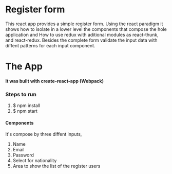 # Register form
This react app provides a simple register form. Using the react paradigm it shows how to isolate in a lower level the components that compose the hole application and How to use redux with aditional modules as react-thunk, and react-redux. 
Besides the complete form validate the input data with diffent patterns for each input component.

# The App

#### It was built with create-react-app (Webpack)

### Steps to run

1. $ npm install
2. $ npm start

#### Components
It's compose by three diffent inputs, 
1. Name 
2. Email
3. Password 
4. Select for nationality
5. Area to show the list of the register users
